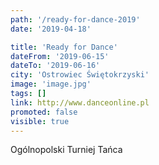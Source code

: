 ```yaml
---
path: '/ready-for-dance-2019'
date: '2019-04-18'

title: 'Ready for Dance'
dateFrom: '2019-06-15'
dateTo: '2019-06-16'
city: 'Ostrowiec Świętokrzyski'
image: 'image.jpg'
tags: []
link: http://www.danceonline.pl
promoted: false
visible: true
---
```

Ogólnopolski Turniej Tańca 
